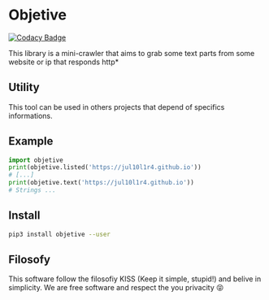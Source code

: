 # Objetive

[![Codacy Badge](https://api.codacy.com/project/badge/Grade/1228a60a21b14b01a2df3624f1f99288)](https://app.codacy.com/manual/Jul10l1r4/objetive?utm_source=github.com&utm_medium=referral&utm_content=Jul10l1r4/objetive&utm_campaign=Badge_Grade_Dashboard)

This library is a mini-crawler that aims to grab some text parts from some website or ip that responds http*

## Utility
This tool can be used in others projects that depend of specifics informations.

## Example
```python
import objetive
print(objetive.listed('https://jul10l1r4.github.io'))
# [...]
print(objetive.text('https://jul10l1r4.github.io'))
# Strings ...
```

## Install
```bash
pip3 install objetive --user
```

## Filosofy
This software follow the filosofiy KISS (Keep it simple, stupid!) and belive in simplicity.
We are free software and respect the you privacity :stuck_out_tongue_closed_eyes:
